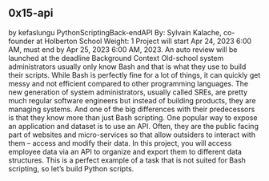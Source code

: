 ## 0x15-api
by kefaslungu
PythonScriptingBack-endAPI
 By: Sylvain Kalache, co-founder at Holberton School
 Weight: 1
Project will start Apr 24, 2023 6:00 AM, must end by Apr 25, 2023 6:00 AM, 2023.
 An auto review will be launched at the deadline
Background Context
Old-school system administrators usually only know Bash and that is what they use to build their scripts. While Bash is perfectly fine for a lot of things, it can quickly get messy and not efficient compared to other programming languages. The new generation of system administrators, usually called SREs, are pretty much regular software engineers but instead of building products, they are managing systems. And one of the big differences with their predecessors is that they know more than just Bash scripting.
One popular way to expose an application and dataset is to use an API. Often, they are the public facing part of websites and micro-services so that allow outsiders to interact with them – access and modify their data. In this project, you will access employee data via an API to organize and export them to different data structures.
This is a perfect example of a task that is not suited for Bash scripting, so let’s build Python scripts.